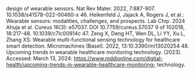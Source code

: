 design of wearable sensors. Nat Rev Mater. 2022, 7:887-907. 10.1038/s41578-022-00460-x
46. Heikenfeld J, Jajack A, Rogers J, et al.: Wearable sensors: modalities, challenges, and prospects. Lab Chip.
2024 Ahuja et al. Cureus 16(3): e57037. DOI 10.7759/cureus.57037 9 of 102018, 18:217-48. 10.1039/c7lc00914c
47. Zeng X, Deng HT, Wen DL, Li YY, Xu L, Zhang XS: Wearable multi-functional sensing technology for
healthcare smart detection. Micromachines (Basel). 2022, 13:10.3390/mi13020254
48. Upcoming trends in wearable healthcare monitoring technology. (2023). Accessed: March 13, 2024:
https://www.mddionline.com/digital-health/upcoming-trends-in-wearable-healthcare-monitoring-
technology.